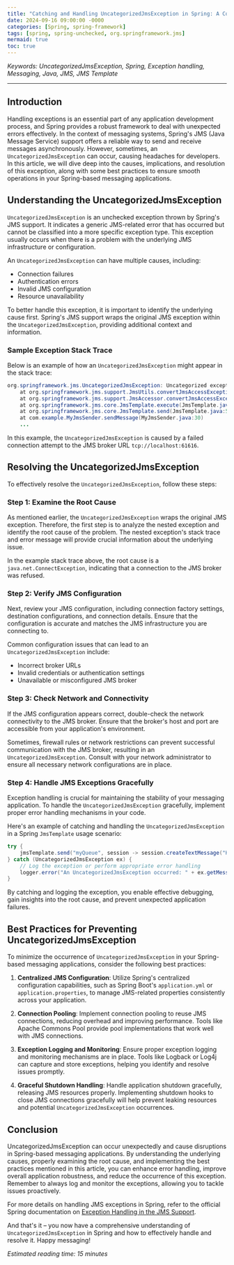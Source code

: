 ```yaml
---
title: "Catching and Handling UncategorizedJmsException in Spring: A Comprehensive Guide"
date: 2024-09-16 09:00:00 -0000
categories: [Spring, spring-framework]
tags: [spring, spring-unchecked, org.springframework.jms]
mermaid: true
toc: true
---
```



*Keywords: UncategorizedJmsException, Spring, Exception handling, Messaging, Java, JMS, JMS Template*

---

## Introduction

Handling exceptions is an essential part of any application development process, and Spring provides a robust framework to deal with unexpected errors effectively. In the context of messaging systems, Spring's JMS (Java Message Service) support offers a reliable way to send and receive messages asynchronously. However, sometimes, an `UncategorizedJmsException` can occur, causing headaches for developers. In this article, we will dive deep into the causes, implications, and resolution of this exception, along with some best practices to ensure smooth operations in your Spring-based messaging applications.

## Understanding the UncategorizedJmsException

`UncategorizedJmsException` is an unchecked exception thrown by Spring's JMS support. It indicates a generic JMS-related error that has occurred but cannot be classified into a more specific exception type. This exception usually occurs when there is a problem with the underlying JMS infrastructure or configuration. 

An `UncategorizedJmsException` can have multiple causes, including:

- Connection failures
- Authentication errors
- Invalid JMS configuration
- Resource unavailability

To better handle this exception, it is important to identify the underlying cause first. Spring's JMS support wraps the original JMS exception within the `UncategorizedJmsException`, providing additional context and information.

### Sample Exception Stack Trace

Below is an example of how an `UncategorizedJmsException` might appear in the stack trace:

```java
org.springframework.jms.UncategorizedJmsException: Uncategorized exception occurred during JMS processing; nested exception is javax.jms.JMSException: Could not connect to broker URL: tcp://localhost:61616. Reason: java.net.ConnectException: Connection refused (Connection refused)
	at org.springframework.jms.support.JmsUtils.convertJmsAccessException(JmsUtils.java:316)
	at org.springframework.jms.support.JmsAccessor.convertJmsAccessException(JmsAccessor.java:169)
	at org.springframework.jms.core.JmsTemplate.execute(JmsTemplate.java:496)
	at org.springframework.jms.core.JmsTemplate.send(JmsTemplate.java:570)
	at com.example.MyJmsSender.sendMessage(MyJmsSender.java:30)
    ...
```

In this example, the `UncategorizedJmsException` is caused by a failed connection attempt to the JMS broker URL `tcp://localhost:61616`.

## Resolving the UncategorizedJmsException

To effectively resolve the `UncategorizedJmsException`, follow these steps:

### Step 1: Examine the Root Cause

As mentioned earlier, the `UncategorizedJmsException` wraps the original JMS exception. Therefore, the first step is to analyze the nested exception and identify the root cause of the problem. The nested exception's stack trace and error message will provide crucial information about the underlying issue.

In the example stack trace above, the root cause is a `java.net.ConnectException`, indicating that a connection to the JMS broker was refused.

### Step 2: Verify JMS Configuration

Next, review your JMS configuration, including connection factory settings, destination configurations, and connection details. Ensure that the configuration is accurate and matches the JMS infrastructure you are connecting to.

Common configuration issues that can lead to an `UncategorizedJmsException` include:

- Incorrect broker URLs
- Invalid credentials or authentication settings
- Unavailable or misconfigured JMS broker

### Step 3: Check Network and Connectivity

If the JMS configuration appears correct, double-check the network connectivity to the JMS broker. Ensure that the broker's host and port are accessible from your application's environment.

Sometimes, firewall rules or network restrictions can prevent successful communication with the JMS broker, resulting in an `UncategorizedJmsException`. Consult with your network administrator to ensure all necessary network configurations are in place.

### Step 4: Handle JMS Exceptions Gracefully

Exception handling is crucial for maintaining the stability of your messaging application. To handle the `UncategorizedJmsException` gracefully, implement proper error handling mechanisms in your code.

Here's an example of catching and handling the `UncategorizedJmsException` in a Spring `JmsTemplate` usage scenario:

```java
try {
    jmsTemplate.send("myQueue", session -> session.createTextMessage("Hello, World!"));
} catch (UncategorizedJmsException ex) {
    // Log the exception or perform appropriate error handling
    logger.error("An UncategorizedJmsException occurred: " + ex.getMessage(), ex);
}
```

By catching and logging the exception, you enable effective debugging, gain insights into the root cause, and prevent unexpected application failures.

## Best Practices for Preventing UncategorizedJmsException

To minimize the occurrence of `UncategorizedJmsException` in your Spring-based messaging applications, consider the following best practices:

1. **Centralized JMS Configuration**: Utilize Spring's centralized configuration capabilities, such as Spring Boot's `application.yml` or `application.properties`, to manage JMS-related properties consistently across your application.

2. **Connection Pooling**: Implement connection pooling to reuse JMS connections, reducing overhead and improving performance. Tools like Apache Commons Pool provide pool implementations that work well with JMS connections.

3. **Exception Logging and Monitoring**: Ensure proper exception logging and monitoring mechanisms are in place. Tools like Logback or Log4j can capture and store exceptions, helping you identify and resolve issues promptly.

4. **Graceful Shutdown Handling**: Handle application shutdown gracefully, releasing JMS resources properly. Implementing shutdown hooks to close JMS connections gracefully will help prevent leaking resources and potential `UncategorizedJmsException` occurrences.

## Conclusion

UncategorizedJmsException can occur unexpectedly and cause disruptions in Spring-based messaging applications. By understanding the underlying causes, properly examining the root cause, and implementing the best practices mentioned in this article, you can enhance error handling, improve overall application robustness, and reduce the occurrence of this exception. Remember to always log and monitor the exceptions, allowing you to tackle issues proactively.

For more details on handling JMS exceptions in Spring, refer to the official Spring documentation on [Exception Handling in the JMS Support](https://docs.spring.io/spring-framework/docs/current/reference/html/integration.html#jms-exception-handling).

And that's it – you now have a comprehensive understanding of `UncategorizedJmsException` in Spring and how to effectively handle and resolve it. Happy messaging!

*Estimated reading time: 15 minutes*